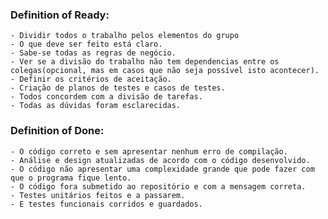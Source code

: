 ### Definition of Ready:
	
	- Dividir todos o trabalho pelos elementos do grupo
	- O que deve ser feito está claro.
	- Sabe-se todas as regras de negócio.
	- Ver se a divisão do trabalho não tem dependencias entre os colegas(opcional, mas em casos que não seja possível isto acontecer).
	- Definir os critérios de aceitação.
	- Criação de planos de testes e casos de testes.
	- Todos concordem com a divisão de tarefas.
	- Todas as dúvidas foram esclarecidas.
### Definition of Done:

	- O código correto e sem apresentar nenhum erro de compilação.
	- Análise e design atualizadas de acordo com o código desenvolvido.
	- O código não apresentar uma complexidade grande que pode fazer com que o programa fique lento.
	- O código fora submetido ao repositório e com a mensagem correta.
	- Testes unitários feitos e a passarem.
	- E testes funcionais corridos e guardados.

